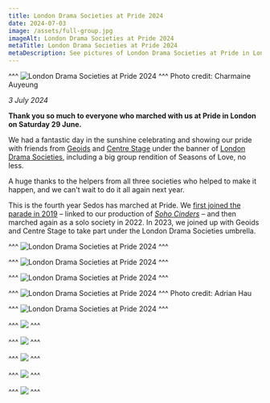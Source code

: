 ```yaml
---
title: London Drama Societies at Pride 2024
date: 2024-07-03
image: /assets/full-group.jpg
imageAlt: London Drama Societies at Pride 2024
metaTitle: London Drama Societies at Pride 2024
metaDescription: See pictures of London Drama Societies at Pride in London 2024
---
```

^^^
![London Drama Societies at Pride 2024](/assets/full-group.jpg)
^^^ Photo credit: Charmaine Auyeung

*3 July 2024*

**Thank you so much to everyone who marched with us at Pride in London on Saturday 29 June.** 

We had a fantastic day in the sunshine celebrating and showing our pride with friends from [Geoids](https://www.geoidsmt.co.uk/) and [Centre Stage](https://www.centrestage.london/) under the banner of [London Drama Societies](https://www.instagram.com/londondramasocieties/), including a big group rendition of Seasons of Love, no less.

A huge thanks to the helpers from all three societies who helped to make it happen, and we can't wait to do it all again next year.

This is the fourth year Sedos has marched at Pride. We [first joined the parade in 2019](https://www.sedos.co.uk/news/2020-03-04-sedos-marches-at-pride) – linked to our production of *[Soho Cinders](https://www.sedos.co.uk/shows/2019-soho-cinders)* – and then marched again as a solo society in 2022. In 2023, we joined up with Geoids and Centre Stage to take part under the London Drama Societies umbrella.

^^^
![London Drama Societies at Pride 2024](/assets/londonpride-21.jpg)
^^^ 

^^^
![London Drama Societies at Pride 2024](/assets/londonpride-23.jpg)
^^^ 

^^^
![London Drama Societies at Pride 2024](/assets/isobel-livvy.jpg)
^^^ 

^^^
![London Drama Societies at Pride 2024](/assets/full-group-whitehall.jpg)
^^^ Photo credit: Adrian Hau

^^^
![London Drama Societies at Pride 2024](/assets/londonpride-51.jpg)
^^^ 

^^^
![](/assets/londonpride-60.jpg)
^^^ 

^^^
![](/assets/londonpride-39.jpg)
^^^ 

^^^
![](/assets/londonpride-75.jpg)
^^^ 

^^^
![](/assets/londonpride-76.jpg)
^^^ 

^^^
![](/assets/londonpride-87.jpg)
^^^